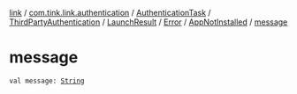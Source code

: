[link](../../../../../../index.md) / [com.tink.link.authentication](../../../../../index.md) / [AuthenticationTask](../../../../index.md) / [ThirdPartyAuthentication](../../../index.md) / [LaunchResult](../../index.md) / [Error](../index.md) / [AppNotInstalled](index.md) / [message](./message.md)

# message

`val message: `[`String`](https://kotlinlang.org/api/latest/jvm/stdlib/kotlin/-string/index.html)